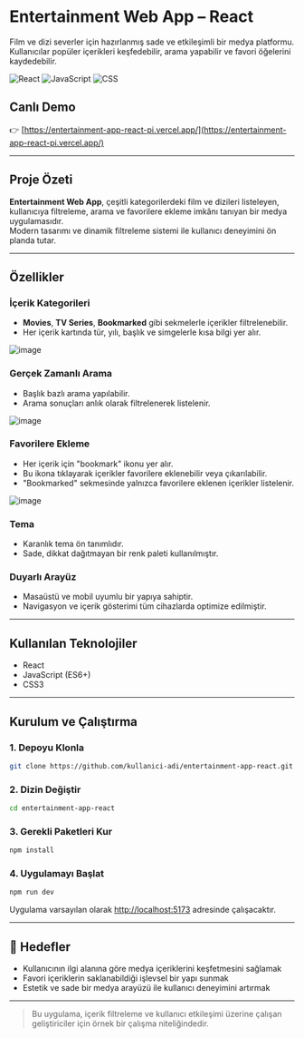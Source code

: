 #  Entertainment Web App – React

Film ve dizi severler için hazırlanmış sade ve etkileşimli bir medya platformu.  
Kullanıcılar popüler içerikleri keşfedebilir, arama yapabilir ve favori öğelerini kaydedebilir.

![React](https://img.shields.io/badge/React-20232A?style=for-the-badge&logo=react)
![JavaScript](https://img.shields.io/badge/JavaScript-F7DF1E?style=for-the-badge&logo=javascript)
![CSS](https://img.shields.io/badge/CSS-1572B6?style=for-the-badge&logo=css3)

##  Canlı Demo

👉 [https://entertainment-app-react-pi.vercel.app/](https://entertainment-app-react-pi.vercel.app/)

---

##  Proje Özeti

**Entertainment Web App**, çeşitli kategorilerdeki film ve dizileri listeleyen, kullanıcıya filtreleme, arama ve favorilere ekleme imkânı tanıyan bir medya uygulamasıdır.  
Modern tasarımı ve dinamik filtreleme sistemi ile kullanıcı deneyimini ön planda tutar.

---

##  Özellikler

###  İçerik Kategorileri

- **Movies**, **TV Series**, **Bookmarked** gibi sekmelerle içerikler filtrelenebilir.
- Her içerik kartında tür, yılı, başlık ve simgelerle kısa bilgi yer alır.

 
![image](https://github.com/user-attachments/assets/2baff2a8-3a78-400f-9071-8e9184164695)
 

###  Gerçek Zamanlı Arama

- Başlık bazlı arama yapılabilir.
- Arama sonuçları anlık olarak filtrelenerek listelenir.


![image](https://github.com/user-attachments/assets/27d302d4-3a20-4705-96ca-d4856aae2117)


###  Favorilere Ekleme

- Her içerik için "bookmark" ikonu yer alır.
- Bu ikona tıklayarak içerikler favorilere eklenebilir veya çıkarılabilir.
- "Bookmarked" sekmesinde yalnızca favorilere eklenen içerikler listelenir.


![image](https://github.com/user-attachments/assets/eade72e8-5d11-4e5e-94a0-a8106a7e2c63)


###  Tema

- Karanlık tema ön tanımlıdır.
- Sade, dikkat dağıtmayan bir renk paleti kullanılmıştır.

###  Duyarlı Arayüz

- Masaüstü ve mobil uyumlu bir yapıya sahiptir.
- Navigasyon ve içerik gösterimi tüm cihazlarda optimize edilmiştir.

---

##  Kullanılan Teknolojiler

- React  
- JavaScript (ES6+)  
- CSS3  

---

##  Kurulum ve Çalıştırma

### 1. Depoyu Klonla

```bash
git clone https://github.com/kullanici-adi/entertainment-app-react.git
```

### 2. Dizin Değiştir

```bash
cd entertainment-app-react
```

### 3. Gerekli Paketleri Kur

```bash
npm install
```

### 4. Uygulamayı Başlat

```bash
npm run dev
```

Uygulama varsayılan olarak [http://localhost:5173](http://localhost:5173) adresinde çalışacaktır.

---

## 🎯 Hedefler

- Kullanıcının ilgi alanına göre medya içeriklerini keşfetmesini sağlamak  
- Favori içeriklerin saklanabildiği işlevsel bir yapı sunmak  
- Estetik ve sade bir medya arayüzü ile kullanıcı deneyimini artırmak  

---

> Bu uygulama, içerik filtreleme ve kullanıcı etkileşimi üzerine çalışan geliştiriciler için örnek bir çalışma niteliğindedir.
